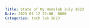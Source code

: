 ```yaml
---
Title: State of My Homelab July 2023
Date: 2023-07-12 22:00 -0800
Categories: tech lab 2023
---
```



